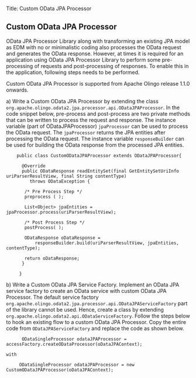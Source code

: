 Title: Custom OData JPA Processor

## Custom OData JPA Processor

OData JPA Processor Library along with transforming an existing JPA model as EDM with no or minimalistic coding also processes the OData request and generates the OData response. However, at times it is required for an application using OData JPA Processor Library to perform some pre-processing of requests and post-processing of responses. To enable this in the application, following steps needs to be performed. 

Custom OData JPA Processor is supported from Apache Olingo release 1.1.0 onwards.

a) Write a Custom OData JPA Processor by extending the class `org.apache.olingo.odata2.jpa.processor.api.ODataJPAProcessor`. In the code snippet below, pre-process and post-process are two private methods that can be written to process the request and response. The instance variable (part of ODataJPAProcessor) `jpaProcessor` can be used to process the OData request. The `jpaProcessor` returns the JPA entities after processing the OData request. The instance variable `responseBuilder` can be used for building the OData response from the processed JPA entities.

		public class CustomODataJPAProcessor extends ODataJPAProcessor{
    
		  @Override
          public ODataResponse readEntitySet(final GetEntitySetUriInfo uriParserResultView, final String contentType)
             throws ODataException {
    
           /* Pre Process Step */
           preprocess ( );

           List<Object> jpaEntities = jpaProcessor.process(uriParserResultView);
    
           /* Post Process Step */
           postProcess( );

           ODataResponse oDataResponse =
               responseBuilder.build(uriParserResultView, jpaEntities, contentType);

           return oDataResponse;
          }

         }
b) Write a Custom OData JPA Service Factory. Implement an OData JPA service factory to create an OData service with custom OData JPA Processor. The default service factory `org.apache.olingo.odata2.jpa.processor.api.ODataJPAServiceFactory` part of the library cannot be used. Hence, create a class by extending `org.apache.olingo.odata2.api.ODataServiceFactory`. Follow the steps below to hook an existing flow to a custom OData JPA Processor. Copy the entire code from `ODataJPAServiceFactory` and replace the code as shown below. 

		  ODataSingleProcessor odataJPAProcessor = accessFactory.createODataProcessor(oDataJPAContext);

    with 

		 ODataSingleProcessor odataJPAProcessor = new CustomODataJPAProcessor(oDataJPAContext);
